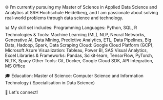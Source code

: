 🌐 I’m currently pursuing my Master of Science in Applied Data Science and Analytics at SRH Hochschule Heidelberg, and I am passionate about solving real-world problems through data science and technology.

📊 My skill set includes:
Programming Languages: Python, SQL, R
Technologies & Tools: Machine Learning (ML), NLP, Neural Networks, Generative AI, Data Mining, Predictive Analytics, ETL, Data Pipelines, Big Data, Hadoop, Spark, Data Scraping
Cloud: Google Cloud Platform (GCP), Microsoft Azure
Visualization: Tableau, Power BI, SAS Visual Analytics, Excel
Libraries & Frameworks: Pandas, Scikit-learn, TensorFlow, PyTorch, NLTK, Spacy
Other Tools: Git, Docker, Google Cloud SDK, API Integration, MS Office


🎓 Education:
Master of Science: Computer Science and Information Technology ( Specialisation in Data Science)


🔗 Let's connect!
